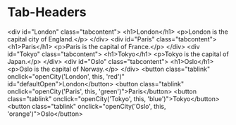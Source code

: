 # Tab-Headers
&lt;div id="London" class="tabcontent">   &lt;h1>London&lt;/h1>   &lt;p>London is the capital city of England.&lt;/p> &lt;/div>  &lt;div id="Paris" class="tabcontent">   &lt;h1>Paris&lt;/h1>   &lt;p>Paris is the capital of France.&lt;/p> &lt;/div>  &lt;div id="Tokyo" class="tabcontent">   &lt;h1>Tokyo&lt;/h1>   &lt;p>Tokyo is the capital of Japan.&lt;/p> &lt;/div>  &lt;div id="Oslo" class="tabcontent">   &lt;h1>Oslo&lt;/h1>   &lt;p>Oslo is the capital of Norway.&lt;/p> &lt;/div>  &lt;button class="tablink" onclick="openCity('London', this, 'red')" id="defaultOpen">London&lt;/button> &lt;button class="tablink" onclick="openCity('Paris', this, 'green')">Paris&lt;/button> &lt;button class="tablink" onclick="openCity('Tokyo', this, 'blue')">Tokyo&lt;/button> &lt;button class="tablink" onclick="openCity('Oslo', this, 'orange')">Oslo&lt;/button>
